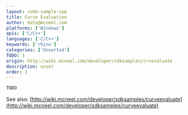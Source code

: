 ```yaml
---
layout: code-sample-cpp
title: Curve Evaluation
author: dale@mcneel.com
platforms: ['Windows']
apis: ['C/C++']
languages: ['C/C++']
keywords: ['rhino']
categories: ['Unsorted']
TODO: 1
origin: http://wiki.mcneel.com/developer/sdksamples/crvevaluate
description: unset
order: 1
---
```


```cpp
TODO
```

See also: [http://wiki.mcneel.com/developer/sdksamples/curveevaluate](http://wiki.mcneel.com/developer/sdksamples/curveevaluate)
